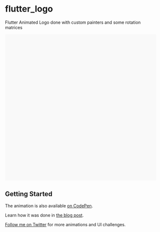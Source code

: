# flutter_logo

Flutter Animated Logo done with custom painters and some rotation matrices

![Animated Flutter Logo](./animation.gif)

## Getting Started

The animation is also available [on CodePen](https://codepen.io/orestesgaolin/pen/yLYVQGe).

Learn how it was done in [the blog post](https://roszkowski.dev/2020/flutter-animated-logo/).

[Follow me on Twitter](https://twitter.com/OrestesGaolin) for more animations and UI challenges.